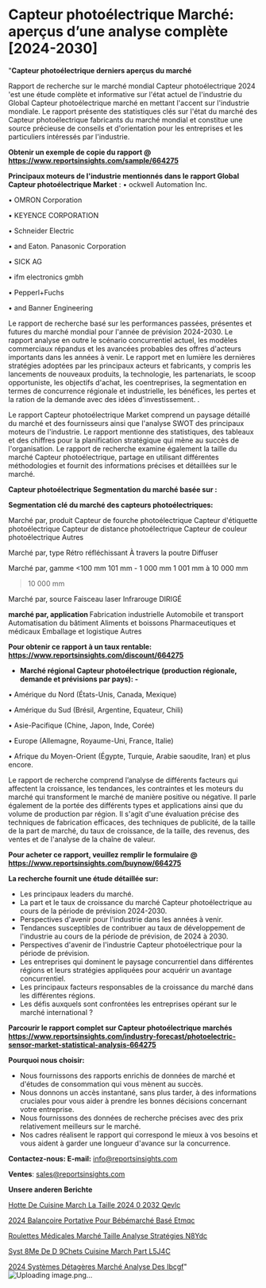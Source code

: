 # Capteur photoélectrique Marché: aperçus d’une analyse complète [2024-2030]

"<strong>Capteur photoélectrique derniers aperçus du marché</strong>

Rapport de recherche sur le marché mondial Capteur photoélectrique 2024 'est une étude complète et informative sur l'état actuel de l'industrie du Global Capteur photoélectrique marché en mettant l'accent sur l'industrie mondiale. Le rapport présente des statistiques clés sur l'état du marché des Capteur photoélectrique fabricants du marché mondial et constitue une source précieuse de conseils et d'orientation pour les entreprises et les particuliers intéressés par l'industrie.

<strong>Obtenir un exemple de copie du rapport @ <a href=https://www.reportsinsights.com/sample/664275>https://www.reportsinsights.com/sample/664275</a></strong>

<strong>Principaux moteurs de l'industrie mentionnés dans le rapport Global Capteur photoélectrique Market</strong> :
• ockwell Automation Inc.

• OMRON Corporation

• KEYENCE CORPORATION

• Schneider Electric

• and Eaton. Panasonic Corporation

• SICK AG

• ifm electronics gmbh

• Pepperl+Fuchs

• and Banner Engineering

Le rapport de recherche basé sur les performances passées, présentes et futures du marché mondial pour l'année de prévision 2024-2030. Le rapport analyse en outre le scénario concurrentiel actuel, les modèles commerciaux répandus et les avancées probables des offres d'acteurs importants dans les années à venir. Le rapport met en lumière les dernières stratégies adoptées par les principaux acteurs et fabricants, y compris les lancements de nouveaux produits, la technologie, les partenariats, le scoop opportuniste, les objectifs d'achat, les coentreprises, la segmentation en termes de concurrence régionale et industrielle, les bénéfices, les pertes et la ration de la demande avec des idées d'investissement. .

Le rapport Capteur photoélectrique Market comprend un paysage détaillé du marché et des fournisseurs ainsi que l'analyse SWOT des principaux moteurs de l'industrie. Le rapport mentionne des statistiques, des tableaux et des chiffres pour la planification stratégique qui mène au succès de l'organisation. Le rapport de recherche examine également la taille du marché Capteur photoélectrique, partage en utilisant différentes méthodologies et fournit des informations précises et détaillées sur le marché.

<strong>Capteur photoélectrique Segmentation du marché basée sur :</strong>

<strong> Segmentation clé du marché des capteurs photoélectriques: </strong>

Marché par, produit
Capteur de fourche photoélectrique
Capteur d'étiquette photoélectrique
Capteur de distance photoélectrique
Capteur de couleur photoélectrique
Autres

Marché par, type
Rétro réfléchissant
À travers la poutre
Diffuser

Marché par, gamme
<100 mm
101 mm - 1 000 mm
1 001 mm à 10 000 mm
> 10 000 mm

Marché par, source
Faisceau laser
Infrarouge
DIRIGÉ

<strong> marché par, application </strong>
Fabrication industrielle
Automobile et transport
Automatisation du bâtiment
Aliments et boissons
Pharmaceutiques et médicaux
Emballage et logistique
Autres

<strong>Pour obtenir ce rapport à un taux rentable: <a href=https://www.reportsinsights.com/discount/664275>https://www.reportsinsights.com/discount/664275</a></strong>
<ul>
  <li><strong>Marché régional Capteur photoélectrique (production régionale, demande et prévisions par pays): -</strong></li>
</ul>
• Amérique du Nord (États-Unis, Canada, Mexique)

• Amérique du Sud (Brésil, Argentine, Equateur, Chili)

• Asie-Pacifique (Chine, Japon, Inde, Corée)

• Europe (Allemagne, Royaume-Uni, France, Italie)

• Afrique du Moyen-Orient (Égypte, Turquie, Arabie saoudite, Iran) et plus encore.

Le rapport de recherche comprend l’analyse de différents facteurs qui affectent la croissance, les tendances, les contraintes et les moteurs du marché qui transforment le marché de manière positive ou négative. Il parle également de la portée des différents types et applications ainsi que du volume de production par région. Il s'agit d'une évaluation précise des techniques de fabrication efficaces, des techniques de publicité, de la taille de la part de marché, du taux de croissance, de la taille, des revenus, des ventes et de l'analyse de la chaîne de valeur.

<strong>Pour acheter ce rapport, veuillez remplir le formulaire @   <a href=https://www.reportsinsights.com/buynow/664275>https://www.reportsinsights.com/buynow/664275</a></strong>

<strong>La recherche fournit une étude détaillée sur:</strong>
<ul>
  <li>Les principaux leaders du marché.</li>
  <li>La part et le taux de croissance du marché Capteur photoélectrique au cours de la période de prévision 2024-2030.</li>
  <li>Perspectives d'avenir pour l'industrie dans les années à venir.</li>
  <li>Tendances susceptibles de contribuer au taux de développement de l'industrie au cours de la période de prévision, de 2024 à 2030.</li>
  <li>Perspectives d'avenir de l'industrie Capteur photoélectrique pour la période de prévision.</li>
  <li>Les entreprises qui dominent le paysage concurrentiel dans différentes régions et leurs stratégies appliquées pour acquérir un avantage concurrentiel.</li>
  <li>Les principaux facteurs responsables de la croissance du marché dans les différentes régions.</li>
  <li>Les défis auxquels sont confrontées les entreprises opérant sur le marché international ?</li>
</ul>

<strong>Parcourir le rapport complet sur Capteur photoélectrique marchés <a href=https://www.reportsinsights.com/industry-forecast/photoelectric-sensor-market-statistical-analysis-664275>https://www.reportsinsights.com/industry-forecast/photoelectric-sensor-market-statistical-analysis-664275</a></strong>

<strong>Pourquoi nous choisir:</strong>
<ul>
  <li>Nous fournissons des rapports enrichis de données de marché et d'études de consommation qui vous mènent au succès.</li>
  <li>Nous donnons un accès instantané, sans plus tarder, à des informations cruciales pour vous aider à prendre les bonnes décisions concernant votre entreprise.</li>
  <li>Nous fournissons des données de recherche précises avec des prix relativement meilleurs sur le marché.</li>
  <li>Nos cadres réalisent le rapport qui correspond le mieux à vos besoins et vous aident à garder une longueur d'avance sur la concurrence.</li>
</ul>
<strong>Contactez-nous:
</strong><strong>E-mail:</strong> <a href=mailto:info@reportsinsights.com>info@reportsinsights.com</a>

<strong>Ventes</strong>: <a href=mailto:sales@reportsinsights.com>sales@reportsinsights.com</a>

<strong>Unsere anderen Berichte</strong>

<a href=https://www.linkedin.com/pulse/hotte-de-cuisine-march%C3%A9-la-taille-2024-%C3%A0-2032-qevlc/>Hotte De Cuisine March La Taille 2024  0 2032 Qevlc</a>

<a href=https://www.linkedin.com/pulse/2024-balançoire-portative-pour-bébémarché-basé-etmqc/>2024 Balançoire Portative Pour Bébémarché Basé Etmqc</a>

<a href=https://www.linkedin.com/pulse/roulettes-médicales-marché-taille-analyse-stratégies-n8ydc/>Roulettes Médicales Marché Taille Analyse Stratégies N8Ydc</a>

<a href=https://www.linkedin.com/pulse/syst%C3%A8me-de-d%C3%A9chets-cuisine-march%C3%A9-part-l5j4c/>Syst 8Me De D 9Chets Cuisine March Part L5J4C</a>

<a href=https://www.linkedin.com/pulse/2024-systèmes-détagères-marché-analyse-des-ibcgf/>2024 Systèmes Détagères Marché Analyse Des Ibcgf</a>"
![Uploading image.png…]()

